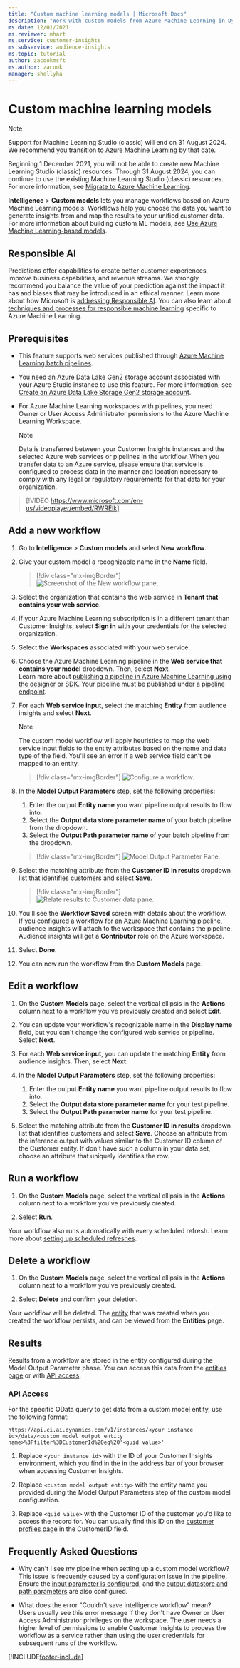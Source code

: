 ```yaml
---
title: "Custom machine learning models | Microsoft Docs"
description: "Work with custom models from Azure Machine Learning in Dynamics 365 Customer Insights."
ms.date: 12/01/2021
ms.reviewer: mhart
ms.service: customer-insights
ms.subservice: audience-insights
ms.topic: tutorial
author: zacookmsft
ms.author: zacook
manager: shellyha
---
```


# Custom machine learning models

> [!NOTE]
> Support for Machine Learning Studio (classic) will end on 31 August 2024. We recommend you transition to [Azure Machine Learning](/azure/machine-learning/overview-what-is-azure-machine-learning) by that date.
>
> Beginning 1 December 2021, you will not be able to create new Machine Learning Studio (classic) resources. Through 31 August 2024, you can continue to use the existing Machine Learning Studio (classic) resources. For more information, see [Migrate to Azure Machine Learning](/azure/machine-learning/migrate-overview).


**Intelligence** > **Custom models** lets you manage workflows based on Azure Machine Learning models. Workflows help you choose the data you want to generate insights from and map the results to your unified customer data. For more information about building custom ML models, see [Use Azure Machine Learning-based models](azure-machine-learning-experiments.md).

## Responsible AI

Predictions offer capabilities to create better customer experiences, improve business capabilities, and revenue streams. We strongly recommend you balance the value of your prediction against the impact it has and biases that may be introduced in an ethical manner. Learn more about how Microsoft is [addressing Responsible AI](https://www.microsoft.com/ai/responsible-ai?activetab=pivot1%3aprimaryr6). You can also learn about [techniques and processes for responsible machine learning](/azure/machine-learning/concept-responsible-ml) specific to Azure Machine Learning.

## Prerequisites

- This feature supports web services published through [Azure Machine Learning batch pipelines](/azure/machine-learning/concept-ml-pipelines).

- You need an Azure Data Lake Gen2 storage account associated with your Azure Studio instance to use this feature. For more information, see [Create an Azure Data Lake Storage Gen2 storage account](/azure/storage/blobs/data-lake-storage-quickstart-create-account).

- For Azure Machine Learning workspaces with pipelines, you need Owner or User Access Administrator permissions to the Azure Machine Learning Workspace.

   > [!NOTE]
   > Data is transferred between your Customer Insights instances and the selected Azure web services or pipelines in the workflow. When you transfer data to an Azure service, please ensure that service is configured to process data in the manner and location necessary to comply with any legal or regulatory requirements for that data for your organization.

> [!VIDEO https://www.microsoft.com/en-us/videoplayer/embed/RWRElk]

## Add a new workflow

1. Go to **Intelligence** > **Custom models** and select **New workflow**.

1. Give your custom model a recognizable name in the **Name** field.

   > [!div class="mx-imgBorder"]
   > ![Screenshot of the New workflow pane.](media/new-workflowv2.png "Screenshot of the New workflow pane")

1. Select the organization that contains the web service in **Tenant that contains your web service**.

1. If your Azure Machine Learning subscription is in a different tenant than Customer Insights, select **Sign in** with your credentials for the selected organization.

1. Select the **Workspaces** associated with your web service. 

1. Choose the Azure Machine Learning pipeline in the **Web service that contains your model** dropdown. Then, select **Next**.    
   Learn more about [publishing a pipeline in Azure Machine Learning using the designer](/azure/machine-learning/concept-ml-pipelines#building-pipelines-with-the-designer) or [SDK](/azure/machine-learning/concept-ml-pipelines#building-pipelines-with-the-python-sdk). Your pipeline must be published under a [pipeline endpoint](/azure/machine-learning/how-to-run-batch-predictions-designer#submit-a-pipeline-run).

1. For each **Web service input**, select the matching **Entity** from audience insights and select **Next**.
   > [!NOTE]
   > The custom model workflow will apply heuristics to map the web service input fields to the entity attributes based on the name and data type of the field. You'll see an error if a web service field can't be mapped to an entity.

   > [!div class="mx-imgBorder"]
   > ![Configure a workflow.](media/intelligence-screen2-updated.png "Configure a workflow")

1. In the **Model Output Parameters** step, set the following properties:
      1. Enter the output **Entity name** you want pipeline output results to flow into.
      1. Select the **Output data store parameter name** of your batch pipeline from the dropdown.
      1. Select the **Output Path parameter name** of your batch pipeline from the dropdown.

      > [!div class="mx-imgBorder"]
      > ![Model Output Parameter Pane.](media/intelligence-screen3-outputparameters.png "Model Output Parameter Pane")

1. Select the matching attribute from the **Customer ID in results** dropdown list that identifies customers and select **Save**.

   > [!div class="mx-imgBorder"]
   > ![Relate results to Customer data pane.](media/intelligence-screen4-relatetocustomer.png "Relate results to Customer data pane")

1. You'll see the **Workflow Saved** screen with details about the workflow.    
   If you configured a workflow for an Azure Machine Learning pipeline, audience insights will attach to the workspace that contains the pipeline. Audience insights will get a **Contributor** role on the Azure workspace.

1. Select **Done**.

1. You can now run the workflow from the **Custom Models** page.

## Edit a workflow

1. On the **Custom Models** page, select the vertical ellipsis in the **Actions** column next to a workflow you've previously created and select **Edit**.

1. You can update your workflow's recognizable name in the **Display name** field, but you can't change the configured web service or pipeline. Select **Next**.

1. For each **Web service input**, you can update the matching **Entity** from audience insights. Then, select **Next**.

1. In the **Model Output Parameters** step, set the following properties:
      1. Enter the output **Entity name** you want pipeline output results to flow into.
      1. Select the **Output data store parameter name** for your test pipeline.
      1. Select the **Output Path parameter name** for your test pipeline.

1. Select the matching attribute from the **Customer ID in results** dropdown list that identifies customers and select **Save**.
   Choose an attribute from the inference output with values similar to the Customer ID column of the Customer entity. If don't have such a column in your data set, choose an attribute that uniquely identifies the row.

## Run a workflow

1. On the **Custom Models** page, select the vertical ellipsis in the **Actions** column next to a workflow you've previously created.

1. Select **Run**.

Your workflow also runs automatically with every scheduled refresh. Learn more about [setting up scheduled refreshes](system.md#schedule-tab).

## Delete a workflow

1. On the **Custom Models** page, select the vertical ellipsis in the **Actions** column next to a workflow you've previously created.

1. Select **Delete** and confirm your deletion.

Your workflow will be deleted. The [entity](entities.md) that was created when you created the workflow persists, and can be viewed from the **Entities** page.

## Results

Results from a workflow are stored in the entity configured during the Model Output Parameter phase. You can access this data from the [entities page](entities.md) or with [API access](apis.md).

### API Access

For the specific OData query to get data from a custom model entity, use the following format:

`https://api.ci.ai.dynamics.com/v1/instances/<your instance id>/data/<custom model output entity name>%3Ffilter%3DCustomerId%20eq%20'<guid value>'`

1. Replace `<your instance id>` with the ID of your Customer Insights environment, which you find in the in the address bar of your browser when accessing Customer Insights.

1. Replace `<custom model output entity>` with the entity name you provided during the Model Output Parameters step of the custom model configuration.

1. Replace `<guid value>` with the Customer ID of the customer you'd like to access the record for. You can usually find this ID on the [customer profiles page](customer-profiles.md) in the CustomerID field.

## Frequently Asked Questions

- Why can't I see my pipeline when setting up a custom model workflow?    
  This issue is frequently caused by a configuration issue in the pipeline. Ensure the [input parameter is configured](azure-machine-learning-experiments.md#dataset-configuration), and the [output datastore and path parameters](azure-machine-learning-experiments.md#import-pipeline-data-into-customer-insights) are also configured.

- What does the error "Couldn't save intelligence workflow" mean?    
  Users usually see this error message if they don't have Owner or User Access Administrator privileges on the workspace. The user needs a higher level of permissions to enable Customer Insights to process the workflow as a service rather than using the user credentials for subsequent runs of the workflow.

[!INCLUDE[footer-include](../includes/footer-banner.md)]
